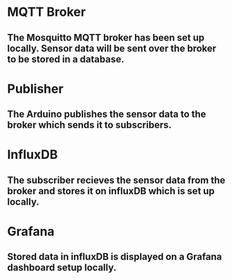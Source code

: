 # MQTT Broker

## The Mosquitto MQTT broker has been set up locally. Sensor data will be sent over the broker to be stored in a database.

# Publisher

## The Arduino publishes the sensor data to the broker which sends it to subscribers.

# InfluxDB

## The subscriber recieves the sensor data from the broker and stores it on influxDB which is set up locally.

# Grafana

## Stored data in influxDB is displayed on a Grafana dashboard setup locally.
